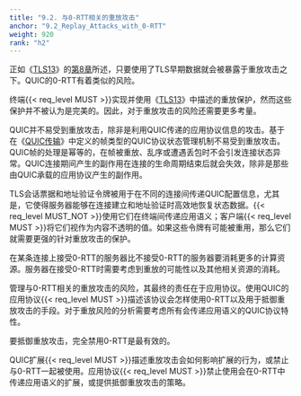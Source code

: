```yaml
---
title: "9.2. 与0-RTT相关的重放攻击"
anchor: "9.2_Replay_Attacks_with_0-RTT"
weight: 920
rank: "h2"
---
```


正如《[TLS13]()》的[第8章]()所述，只要使用了TLS早期数据就会被暴露于重放攻击之下。QUIC的0-RTT有着类似的风险。

终端{{< req_level MUST >}}实现并使用《[TLS13]()》中描述的重放保护，然而这些保护并不被认为是完美的。因此，对于重放攻击的风险还需要更多考量。

QUIC并不易受到重放攻击，除非是利用QUIC传递的应用协议信息的攻击。基于在《[QUIC传输]()》中定义的帧类型的QUIC协议状态管理机制不易受到重放攻击。QUIC帧的处理是幂等的，在帧被重放、乱序或遭遇丢包时不会引发连接状态异常。QUIC连接期间产生的副作用在连接的生命周期结束后就会失效，除非是那些由QUIC承载的应用协议产生的副作用。

TLS会话票据和地址验证令牌被用于在不同的连接间传递QUIC配置信息，尤其是，它使得服务器能够在连接建立和地址验证时高效地恢复状态数据。{{< req_level MUST_NOT >}}使用它们在终端间传递应用语义；客户端{{< req_level MUST >}}将它们视作为内容不透明的值。如果这些令牌有可能被重用，那么它们就需要更强的针对重放攻击的保护。

在某条连接上接受0-RTT的服务器比不接受0-RTT的服务器要消耗更多的计算资源。服务器在接受0-RTT时需要考虑到重放的可能性以及其他相关资源的消耗。

管理与0-RTT相关的重放攻击的风险，其最终的责任在于应用协议。使用QUIC的应用协议{{< req_level MUST >}}描述该协议会怎样使用0-RTT以及用于抵御重放攻击的手段。对于重放风险的分析需要考虑所有会传递应用语义的QUIC协议特性。

要抵御重放攻击，完全禁用0-RTT是最有效的。

QUIC扩展{{< req_level MUST >}}描述重放攻击会如何影响扩展的行为，或禁止与0-RTT一起被使用。应用协议{{< req_level MUST >}}禁止使用会在0-RTT中传递应用语义的扩展，或提供抵御重放攻击的策略。

